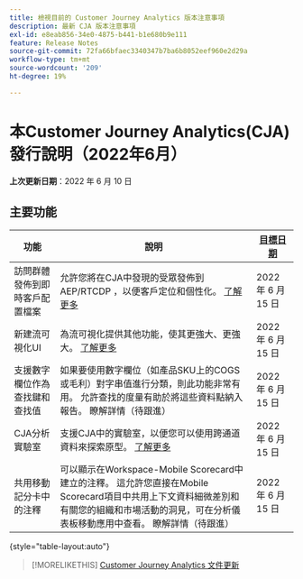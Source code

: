 ```yaml
---
title: 檢視目前的 Customer Journey Analytics 版本注意事項
description: 最新 CJA 版本注意事項
exl-id: e8eab856-34e0-4875-b441-b1e680b9e111
feature: Release Notes
source-git-commit: 72fa66bfaec3340347b7ba6b8052eef960e2d29a
workflow-type: tm+mt
source-wordcount: '209'
ht-degree: 19%

---
```


# 本Customer Journey Analytics(CJA)發行說明（2022年6月）

**上次更新日期**：2022 年 6 月 10 日

## 主要功能

| 功能 | 說明 | [目標日期](/help/release-notes/releases.md) |
| ----------- | ---------- | ----- |
| 訪問群體發佈到即時客戶配置檔案 | 允許您將在CJA中發現的受眾發佈到AEP/RTCDP ，以便客戶定位和個性化。 [了解更多](https://experienceleague.adobe.com/docs/analytics-platform/using/cja-components/audiences/audiences-overview.html?lang=en) | 2022 年 6 月 15 日 |
| 新建流可視化UI | 為流可視化提供其他功能，使其更強大、更強大。 [了解更多](/help/analysis-workspace/visualizations/c-flow/create-flow.md) | 2022 年 6 月 15 日 |
| 支援數字欄位作為查找鍵和查找值 | 如果要使用數字欄位（如產品SKU上的COGS或毛利）對字串值進行分類，則此功能非常有用。 允許查找的度量有助於將這些資料點納入報告。 瞭解詳情（待跟進） | 2022 年 6 月 15 日 |
| CJA分析實驗室 | 支援CJA中的實驗室，以便您可以使用跨通道資料來探索原型。 [了解更多](/help/labs/labs.md) | 2022 年 6 月 15 日 |
| 共用移動記分卡中的注釋 | 可以顯示在Workspace-Mobile Scorecard中建立的注釋。 這允許您直接在Mobile Scorecard項目中共用上下文資料細微差別和有關您的組織和市場活動的洞見，可在分析儀表板移動應用中查看。 瞭解詳情（待跟進） | 2022 年 6 月 15 日 |

{style=&quot;table-layout:auto&quot;}

>[!MORELIKETHIS]
>[Customer Journey Analytics 文件更新](/help/release-notes/doc-changes.md)
